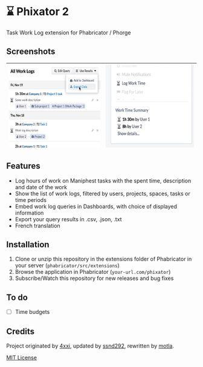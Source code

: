 # :hourglass: Phixator 2

Task Work Log extension for Phabricator / Phorge

## Screenshots
| <img src="screenshot/phixator-list.png" height="220"> | <img src="screenshot/phixator-menu.png" height="220"> |
| - | - |

## Features

 - Log hours of work on Maniphest tasks with the spent time, description and date of the work
 - Show the list of work logs, filtered by users, projects, spaces, tasks or time periods
 - Embed work log queries in Dashboards, with choice of displayed information
 - Export your query results in .csv, .json, .txt
 - French translation

## Installation

1. Clone or unzip this repository in the extensions folder of Phabricator in your server (`phabricator/src/extensions`)
2. Browse the application in Phabricator (`your-url.com/phixator`)
3. Subscribe/Watch this repository for new releases and bug fixes

## To do
- [ ] Time budgets

## Credits
Project originated by [4xxi](https://github.com/4xxi), updated by [ssnd292](https://github.com/ssnd292), rewritten by [motla](https://github.com/motla).

[MIT License](LICENSE)